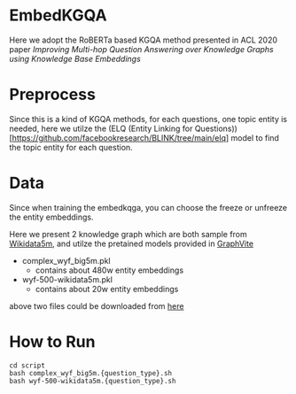 # EmbedKGQA
Here we adopt the RoBERTa based KGQA method presented in ACL 2020 paper *Improving Multi-hop Question Answering over Knowledge Graphs using Knowledge Base Embeddings*


# Preprocess

Since this is a kind of KGQA methods, for each questions, one topic entity is needed, here we utilze the (ELQ (Entity Linking for Questions))[https://github.com/facebookresearch/BLINK/tree/main/elq] model to find the topic entity for each question.
# Data
Since when training the embedkqga, you can choose the freeze or unfreeze the entity embeddings.

Here we present 2 knowledge graph which are both sample from [Wikidata5m](https://deepgraphlearning.github.io/project/wikidata5m), and utilze the pretained models provided in [GraphVite](https://graphvite.io/docs/latest/pretrained_model.html)

- complex_wyf_big5m.pkl
  - contains about 480w entity embeddings
- wyf-500-wikidata5m.pkl
  - contains about 20w entity embeddings

above two files could be downloaded from [here](https://cloud.tsinghua.edu.cn/d/c2c25c2eef02425e9b4f/)

# How to Run
```
cd script
bash complex_wyf_big5m.{question_type}.sh
bash wyf-500-wikidata5m.{question_type}.sh
```